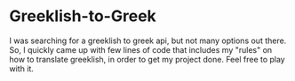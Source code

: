 # Greeklish-to-Greek

I was searching for a greeklish to greek api, but not many options out there. So, I quickly came up with few lines of code that includes my "rules" on how to translate greeklish, in order to get my project done. Feel free to play with it.
